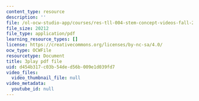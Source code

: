 ```yaml
---
content_type: resource
description: ''
file: /ol-ocw-studio-app/courses/res-tll-004-stem-concept-videos-fall-2013/d454b317c03b54ded56b009e1d039fd7_pR12XGWcn0U.pdf
file_size: 20212
file_type: application/pdf
learning_resource_types: []
license: https://creativecommons.org/licenses/by-nc-sa/4.0/
ocw_type: OCWFile
resourcetype: Document
title: 3play pdf file
uid: d454b317-c03b-54de-d56b-009e1d039fd7
video_files:
  video_thumbnail_file: null
video_metadata:
  youtube_id: null
---
```

